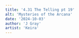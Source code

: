 ```yaml
---
title: '4.31 The Telling pt 19'
alt: 'Mysteries of the Arcana'
date: '2024-10-03'
author: 'J Gray'
artist: 'Keira'
---
```


